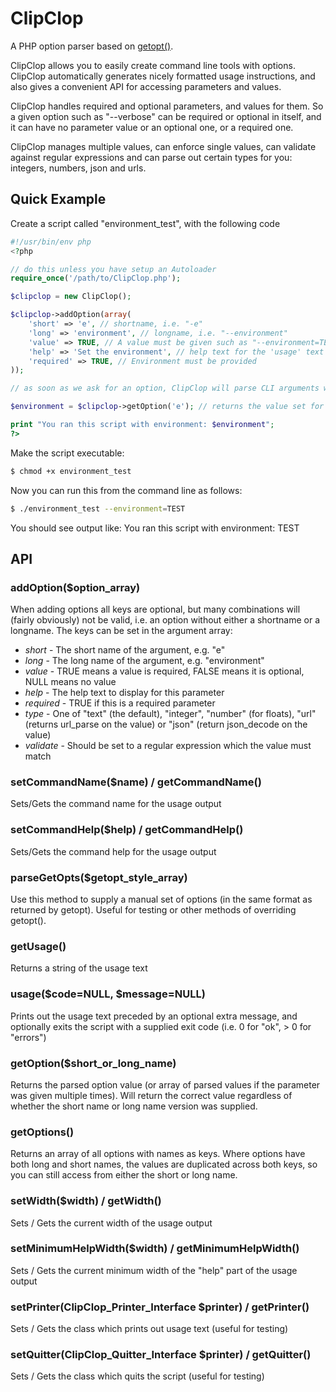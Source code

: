 ClipClop
========

A PHP option parser based on [getopt()](http://php.net/manual/en/function.getopt.php).

ClipClop allows you to easily create command line tools with options.  ClipClop automatically generates nicely formatted usage instructions, and also gives a convenient API for accessing parameters and values.

ClipClop handles required and optional parameters, and values for them.  So a given option such as "--verbose" can be required or optional in itself, and it can have no parameter value or an optional one, or a required one.

ClipClop manages multiple values, can enforce single values, can validate against regular expressions and can parse out certain types for you: integers, numbers, json and urls.

Quick Example
-------------

Create a script called "environment_test", with the following code
````php
#!/usr/bin/env php
<?php

// do this unless you have setup an Autoloader
require_once('/path/to/ClipClop.php');

$clipclop = new ClipClop();

$clipclop->addOption(array(
    'short' => 'e', // shortname, i.e. "-e"
    'long' => 'environment', // longname, i.e. "--environment"
    'value' => TRUE, // A value must be given such as "--environment=TEST"
    'help' => 'Set the environment', // help text for the 'usage' text
    'required' => TRUE, // Environment must be provided
));

// as soon as we ask for an option, ClipClop will parse CLI arguments with getopt()

$environment = $clipclop->getOption('e'); // returns the value set for 'e' OR 'environment'

print "You ran this script with environment: $environment";
?>
````
Make the script executable:
````bash
$ chmod +x environment_test
````
Now you can run this from the command line as follows:
````bash
$ ./environment_test --environment=TEST
````
You should see output like: You ran this script with environment: TEST

API
---

### addOption($option_array)

When adding options all keys are optional, but many combinations will (fairly obviously) not be valid, i.e. an option without either a shortname or a longname.  The keys can be set in the argument array:

* *short* - The short name of the argument, e.g. "e"
* *long* - The long name of the argument, e.g. "environment"
* *value* - TRUE means a value is required, FALSE means it is optional, NULL means no value
* *help* - The help text to display for this parameter
* *required* - TRUE if this is a required parameter
* *type* - One of "text" (the default), "integer", "number" (for floats), "url" (returns url_parse on the value) or "json" (return json_decode on the value)
* *validate* - Should be set to a regular expression which the value must match

### setCommandName($name) / getCommandName()

Sets/Gets the command name for the usage output

### setCommandHelp($help) / getCommandHelp()

Sets/Gets the command help for the usage output

### parseGetOpts($getopt_style_array)

Use this method to supply a manual set of options (in the same format as returned by getopt).  Useful for testing or other methods of overriding getopt().

### getUsage()

Returns a string of the usage text

### usage($code=NULL, $message=NULL)

Prints out the usage text preceded by an optional extra message, and optionally exits the script with a supplied exit code (i.e. 0 for "ok", > 0 for "errors")

### getOption($short_or_long_name)

Returns the parsed option value (or array of parsed values if the parameter was given multiple times).  Will return the correct value regardless of whether the short name or long name version was supplied.

### getOptions()

Returns an array of all options with names as keys.  Where options have both long and short names, the values are duplicated across both keys, so you can still access from either the short or long name.

### setWidth($width) / getWidth()

Sets / Gets the current width of the usage output

### setMinimumHelpWidth($width) / getMinimumHelpWidth()

Sets / Gets the current minimum width of the "help" part of the usage output

### setPrinter(ClipClop_Printer_Interface $printer) / getPrinter()

Sets / Gets the class which prints out usage text (useful for testing)

### setQuitter(ClipClop_Quitter_Interface $printer) / getQuitter()

Sets / Gets the class which quits the script (useful for testing)
